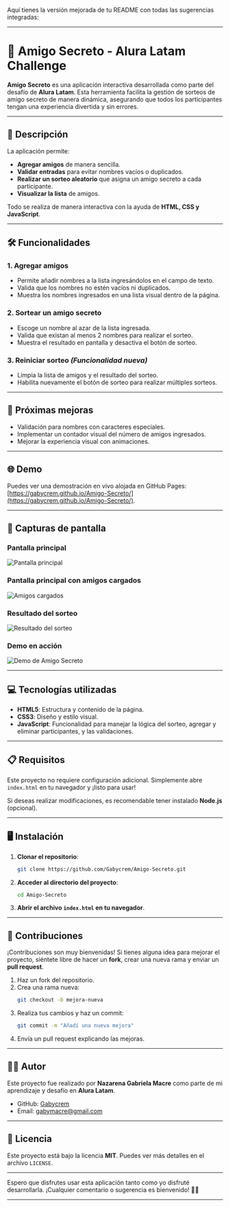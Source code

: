 Aquí tienes la versión mejorada de tu README con todas las sugerencias integradas:  

---  

# 🎉 Amigo Secreto - Alura Latam Challenge  

**Amigo Secreto** es una aplicación interactiva desarrollada como parte del desafío de **Alura Latam**. Esta herramienta facilita la gestión de sorteos de amigo secreto de manera dinámica, asegurando que todos los participantes tengan una experiencia divertida y sin errores.  

---  

## 🚀 Descripción  

La aplicación permite:  

- **Agregar amigos** de manera sencilla.  
- **Validar entradas** para evitar nombres vacíos o duplicados.  
- **Realizar un sorteo aleatorio** que asigna un amigo secreto a cada participante.  
- **Visualizar la lista** de amigos.  

Todo se realiza de manera interactiva con la ayuda de **HTML, CSS y JavaScript**.  

---  

## 🛠️ Funcionalidades  

### 1. **Agregar amigos**  
   - Permite añadir nombres a la lista ingresándolos en el campo de texto.  
   - Valida que los nombres no estén vacíos ni duplicados.  
   - Muestra los nombres ingresados en una lista visual dentro de la página.  

### 2. **Sortear un amigo secreto**  
   - Escoge un nombre al azar de la lista ingresada.  
   - Valida que existan al menos 2 nombres para realizar el sorteo.  
   - Muestra el resultado en pantalla y desactiva el botón de sorteo.  

### 3. **Reiniciar sorteo** *(Funcionalidad nueva)*  
   - Limpia la lista de amigos y el resultado del sorteo.  
   - Habilita nuevamente el botón de sorteo para realizar múltiples sorteos.  

---  

## 🌟 Próximas mejoras  

- Validación para nombres con caracteres especiales.  
- Implementar un contador visual del número de amigos ingresados.  
- Mejorar la experiencia visual con animaciones.  

---  

## 🌐 Demo  

Puedes ver una demostración en vivo alojada en GitHub Pages:  
[https://gabycrem.github.io/Amigo-Secreto/](https://gabycrem.github.io/Amigo-Secreto/).  

---  

## 📸 Capturas de pantalla  

### Pantalla principal  
![Pantalla principal](./assets/screenshot-main.png) 

### Pantalla principal con amigos cargados  
![Amigos cargados](./assets/screenshot-list.png)

### Resultado del sorteo  
![Resultado del sorteo](./assets/screenshot-result.png)  

### Demo en acción  
![Demo de Amigo Secreto](./assets/amigoSecretoGif.gif)  

---  

## 💻 Tecnologías utilizadas  

- **HTML5**: Estructura y contenido de la página.  
- **CSS3**: Diseño y estilo visual.  
- **JavaScript**: Funcionalidad para manejar la lógica del sorteo, agregar y eliminar participantes, y las validaciones.  

---  

## 📋 Requisitos  

Este proyecto no requiere configuración adicional. Simplemente abre `index.html` en tu navegador y ¡listo para usar!  

Si deseas realizar modificaciones, es recomendable tener instalado **Node.js** (opcional).  

---  

## 🖥️ Instalación  

1. **Clonar el repositorio**:  
   ```bash  
   git clone https://github.com/Gabycrem/Amigo-Secreto.git  
   ```  
2. **Acceder al directorio del proyecto**:  
   ```bash  
   cd Amigo-Secreto  
   ```  
3. **Abrir el archivo `index.html` en tu navegador**.  

---  

## 🤝 Contribuciones  

¡Contribuciones son muy bienvenidas! Si tienes alguna idea para mejorar el proyecto, siéntete libre de hacer un **fork**, crear una nueva rama y enviar un **pull request**.  

1. Haz un fork del repositorio.  
2. Crea una rama nueva:  
   ```bash  
   git checkout -b mejora-nueva  
   ```  
3. Realiza tus cambios y haz un commit:  
   ```bash  
   git commit -m "Añadí una nueva mejora"  
   ```  
4. Envía un pull request explicando las mejoras.  

---  

## 🧑‍💻 Autor  

Este proyecto fue realizado por **Nazarena Gabriela Macre** como parte de mi aprendizaje y desafío en **Alura Latam**.  

- GitHub: [Gabycrem](https://github.com/Gabycrem)  
- Email: [gabymacre@gmail.com](mailto:gabymacre@gmail.com)  

---  

## 📄 Licencia  

Este proyecto está bajo la licencia **MIT**. Puedes ver más detalles en el archivo `LICENSE`.  

---  

Espero que disfrutes usar esta aplicación tanto como yo disfruté desarrollarla. ¡Cualquier comentario o sugerencia es bienvenido! 🙌🎉  

---  
